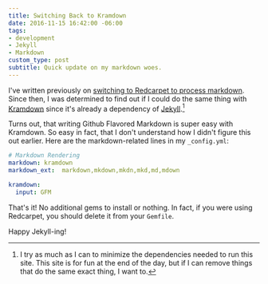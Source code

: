 ```yaml
---
title: Switching Back to Kramdown
date: 2016-11-15 16:42:00 -06:00
tags:
- development
- Jekyll
- Markdown
custom_type: post
subtitle: Quick update on my markdown woes.
---
```


I've written previously on [switching to Redcarpet to process markdown](/2015/12/switching-to-redcarpet/). Since then, I was determined to find out if I could do the same thing with [Kramdown](https://github.com/gettalong/kramdown) since it's already a dependency of [Jekyll](http://jekyllrb.com/).[^sidenote]

Turns out, that writing Github Flavored Markdown is super easy with Kramdown. So easy in fact, that I don't understand how I didn't figure this out earlier. Here are the markdown-related lines in my `_config.yml`:

```yaml
# Markdown Rendering
markdown: kramdown
markdown_ext:  markdown,mkdown,mkdn,mkd,md,mdown

kramdown:
  input: GFM
```

That's it! No additional gems to install or nothing. In fact, if you were using Redcarpet, you should delete it from your `Gemfile`.

Happy Jekyll-ing!


[^sidenote]: I try as much as I can to minimize the dependencies needed to run this site. This site is for fun at the end of the day, but if I can remove things that do the same exact thing, I want to.
